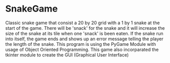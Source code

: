 # SnakeGame
 Classic snake game that consist a 20 by 20 grid with a 1 by 1 snake at the start of the game. There will be 'snack' for the snake and it will increase the size of the snake at its tile when one 'snack' is been eaten. If the snake run into itself, the game ends and shows up an error message telling the player the length of the snake. This program is using the PyGame Module with usage of Object Oriented Programming. This game also incorparated the tkinter module to create the GUI (Graphical User Interface) 

